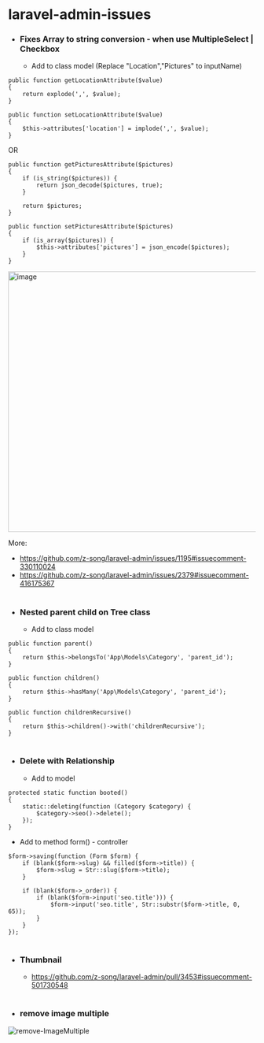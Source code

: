 # laravel-admin-issues

- ### Fixes Array to string conversion - when use MultipleSelect | Checkbox

  - Add to class model (Replace "Location","Pictures" to inputName)

```
public function getLocationAttribute($value)
{
	return explode(',', $value);
}

public function setLocationAttribute($value)
{
	$this->attributes['location'] = implode(',', $value);
}
```

OR

```
public function getPicturesAttribute($pictures)
{
    if (is_string($pictures)) {
        return json_decode($pictures, true);
    }

    return $pictures;
}

public function setPicturesAttribute($pictures)
{
    if (is_array($pictures)) {
        $this->attributes['pictures'] = json_encode($pictures);
    }
}
```

<img width="529" alt="image" src="https://user-images.githubusercontent.com/7042462/173233758-807b1f1c-d1d1-482a-94f4-088f6d903e6f.png">

More:

- https://github.com/z-song/laravel-admin/issues/1195#issuecomment-330110024 
- https://github.com/z-song/laravel-admin/issues/2379#issuecomment-416175367 

#

- ### Nested parent child on Tree class

  - Add to class model

```
public function parent()
{
	return $this->belongsTo('App\Models\Category', 'parent_id');
}

public function children()
{
	return $this->hasMany('App\Models\Category', 'parent_id');
}

public function childrenRecursive()
{
	return $this->children()->with('childrenRecursive');
}
```

#

- ### Delete with Relationship

  - Add to model

```
protected static function booted()
{
	static::deleting(function (Category $category) {
		$category->seo()->delete();
	});
}
```

- Add to method form() - controller

```
$form->saving(function (Form $form) {
	if (blank($form->slug) && filled($form->title)) {
		$form->slug = Str::slug($form->title);
	}

	if (blank($form->_order)) {
		if (blank($form->input('seo.title'))) {
			$form->input('seo.title', Str::substr($form->title, 0, 65));
		}
	}
});
```

#

- ### Thumbnail

	- <https://github.com/z-song/laravel-admin/pull/3453#issuecomment-501730548>

#
- ### remove image multiple
![remove-ImageMultiple](https://user-images.githubusercontent.com/7042462/173233469-e7dcbdc4-6d82-48ba-bbe9-f991484de93d.svg)

#
